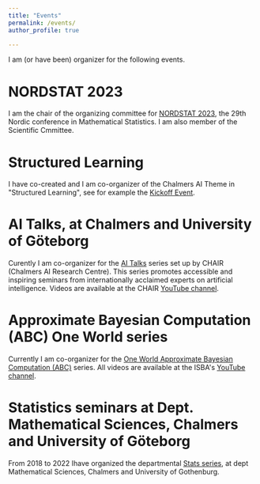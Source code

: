 ```yaml
---
title: "Events"
permalink: /events/
author_profile: true

---
```


I am (or have been) organizer for the following events.

NORDSTAT 2023
======

I am the chair of the organizing committee for [NORDSTAT 2023](https://nordstat2023.org/), the 29th Nordic conference in Mathematical Statistics. I am also member of the Scientific Cmmittee.

Structured Learning
======

I have co-created and I am co-organizer of the Chalmers AI Theme in "Structured Learning", see for example the [Kickoff Event](https://ui.ungpd.com/Events/d8108175-3b39-4e00-ad7d-b360e67dbe4c).

AI Talks, at Chalmers and University of Göteborg
======

Curently I am co-organizer for the [AI Talks](https://www.aitalks.se/) series set up by CHAIR (Chalmers AI Research Centre). This series promotes accessible and inspiring seminars from internationally acclaimed experts on artificial intelligence. Videos are available at the CHAIR [YouTube channel](https://www.youtube.com/channel/UC_4mfkM2YV94f-P4n81l-Bg/videos).

Approximate Bayesian Computation (ABC) One World series
======

Currently I am co-organizer for the [One World Approximate Bayesian Computation (ABC)](https://warwick.ac.uk/fac/sci/statistics/news/upcoming-seminars/abcworldseminar) series. All videos are available at the ISBA's [YouTube channel](https://www.youtube.com/channel/UCcUPLIjKrJC_qwqWhDamlIw).

Statistics seminars at Dept. Mathematical Sciences, Chalmers and University of Göteborg
======

From 2018 to 2022 Ihave organized the departmental [Stats series](https://www.chalmers.se/en/departments/math/calendar/Pages/default.aspx?fromDate=From%20date&toDate=To%20date&categories=Seminar), at dept Mathematical Sciences, Chalmers and University of Gothenburg.
